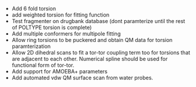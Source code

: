 * Add 6 fold torsion
* add weighted torsion for fitting function
* Test fragmenter on drugbank database (dont paramterize until the rest of POLTYPE torsion is complete)
* Add multiple conformers for multipole fitting
* Allow ring torsions to be puckered and obtain QM data for torsion paramterization
* Allow 2D dihedral scans to fit a tor-tor coupling term too for torsions that are adjacent to each other. Numerical spline should be used for functional form of tor-tor.
* Add support for AMOEBA+ parameters
* Add automated vdw QM surface scan from water probes.

